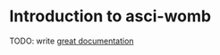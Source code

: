 # Introduction to asci-womb

TODO: write [great documentation](http://jacobian.org/writing/what-to-write/)

